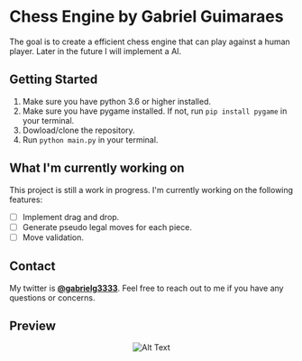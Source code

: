# Chess Engine by Gabriel Guimaraes

The goal is to create a efficient chess engine that can play against a human player. Later in the future I will implement a AI.

## Getting Started

1. Make sure you have python 3.6 or higher installed.
2. Make sure you have pygame installed. If not, run `pip install pygame` in your terminal.
3. Dowload/clone the repository.
4. Run `python main.py` in your terminal.

## What I'm currently working on

This project is still a work in progress. I'm currently working on the following features:

- [ ] Implement drag and drop.
- [ ] Generate pseudo legal moves for each piece.
- [ ] Move validation.

## Contact

My twitter is **[@gabrielg3333](https://www.twitter.com/gabrielg3333)**. Feel free to reach out to me if you have any questions or concerns.

## Preview
<p align="center">
  <img src="https://imgur.com/K9q76Pr.png" alt="Alt Text">
</p>
